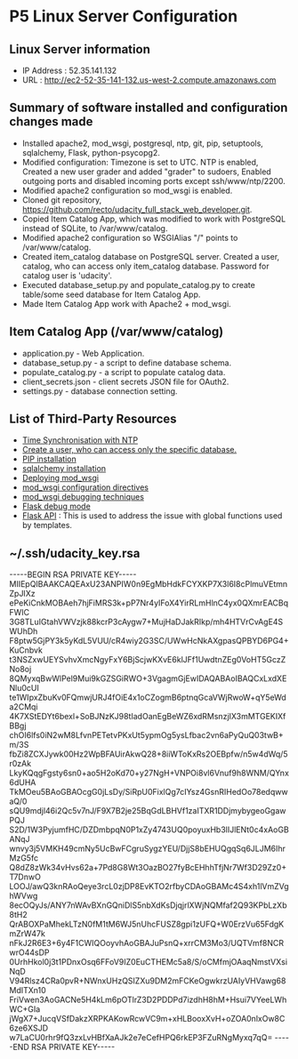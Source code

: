 # P5 Linux Server Configuration
## Linux Server information
* IP Address : 52.35.141.132
* URL : http://ec2-52-35-141-132.us-west-2.compute.amazonaws.com

## Summary of software installed and configuration changes made
* Installed apache2, mod_wsgi, postgresql, ntp, git, pip, setuptools, sqlalchemy, Flask, python-psycopg2.
* Modified configuration: Timezone is set to UTC. NTP is enabled, Created a new user grader and added "grader" to sudoers, Enabled outgoing ports and disabled incoming ports except ssh/www/ntp/2200.
* Modified apache2 configuration so mod_wsgi is enabled.
* Cloned git repository, https://github.com/recto/udacity_full_stack_web_developer.git.
* Copied Item Catalog App, which was modified to work with PostgreSQL instead of SQLite, to /var/www/catalog.
* Modified apache2 configuration so WSGIAlias "/" points to /var/www/catalog.
* Created item_catalog database on PostgreSQL server. Created a user, catalog, who can access only item_catalog database. Password for catalog user is 'udacity'.
* Executed database_setup.py and populate_catalog.py to create table/some seed database for Item Catalog App.
* Made Item Catalog App work with Apache2 + mod_wsgi.

## Item Catalog App (/var/www/catalog)
* application.py - Web Application.
* database_setup.py - a script to define database schema.
* populate_catalog.py - a script to populate catalog data.
* client_secrets.json - client secrets JSON file for OAuth2.
* settings.py - database connection setting.

## List of Third-Party Resources
* [Time Synchronisation with NTP](https://help.ubuntu.com/lts/serverguide/NTP.html)
* [Create a user, who can access only the specific database.](http://dba.stackexchange.com/questions/17790/created-user-can-access-all-databases-in-postgresql-without-any-grants)
* [PIP installation](https://pip.pypa.io/en/stable/installing/)
* [sqlalchemy installation](http://docs.sqlalchemy.org/en/latest/intro.html#installation-guide)
* [Deploying mod_wsgi](http://flask.pocoo.org/docs/0.10/deploying/mod_wsgi/)
* [mod_wsgi configuration directives](https://code.google.com/p/modwsgi/wiki/ConfigurationDirectives)
* [mod_wsgi debugging techniques](https://code.google.com/p/modwsgi/wiki/DebuggingTechniques)
* [Flask debug mode](http://flask.pocoo.org/docs/0.10/quickstart/#debug-mode)
* [Flask API](http://flask.pocoo.org/docs/0.10/api/) : This is used to address the issue with global functions used by templates.

## ~/.ssh/udacity_key.rsa
-----BEGIN RSA PRIVATE KEY-----
MIIEpQIBAAKCAQEAxU23ANPIW0n9EgMbHdkFCYXKP7X3l6I8cPlmuVEtmnZpJIXz
ePeKiCnkMOBAeh7hjFiMRS3k+pP7Nr4yIFoX4YirRLmHlnC4yx0QXmrEACBqFWIC
3G8TLuIGtahVWVzjk88kcrP3cAygw7+MujHaDJakRIkp/mh4HTVrCvAgE4SWUhDh
F8ptw5GjPY3k5yKdL5VUU/cR4wiy2G3SC/UWwHcNkAXgpasQPBYD6PG4+KuCnbvk
t3NSZxwUEYSvhvXmcNgyFxY6BjScjwKXvE6klJFf1UwdtnZEg0VoHT5GczZNo8oj
8QMyxqBwWlPel9Mui9kGZSGiRWO+3VgagmGjEwIDAQABAoIBAQCxLxdXENlu0cUI
te1WIpxZbuKv0FQmwjURJ4fOiE4x1oCZogmB6ptnqGcaVWjRwoW+qY5eWda2CMqi
4K7XStEDYt6bexl+SoBJNzKJ98tIadOanEgBeWZ6xdRMsnzjIX3mMTGEKIXfBBgj
chOI6lfs0iN2wM8LfvnPETetvPKxUt5ypmOg5ysLfbac2vn6aPyQuQ03twB+m/3S
fbZi8ZCXJywk00Hz2WpBFAUirAkwQ28+8iiWToKxRs2OEBpfw/n5w4dWq/5r0zAk
LkyKQqgFgsty6sn0+ao5H2oKd70+y27NgH+VNPOi8vl6Vnuf9h8WNM/QYnx6dUHA
TkMOeu5BAoGBAOcgG0jLsDy/SiRpU0FixlQg7cIYsz4GsnRIHedOo78edqwwaQ/0
sQU9mdjl46i2Qc5v7nJ/F9X7B2je25BqGdLBHVf1zaITXR1DDjmybygeoGgawPQJ
S2D/1W3PyjumfHC/DZDmbpqN0P1xZy4743UQ0poyuxHb3lIJlENt0c4xAoGBANqJ
wnvy3j5VMKH49cmNy5UcBwFCgruSygzYEU/DjjS8bEHUQgqSq6JLJM6IhrMzG5fc
Q8dZ8zWk34vHvs62a+7Pd8G8Wt3OazBO27fyBcEHhhTfjNr7Wf3D29Zz0+T7DnwO
LOOJ/awQ3knRAoQeye3rcL0zjDP8EvKTO2rfbyCDAoGBAMc4S4xh1lVmZVghWVwg
8ecOQyJs/ANY7nWAvBXnGQniDlS5nbXdKsDjqjrlXWjNQMfaf2Q93KPbLzXb8tH2
QrABOXPaMhekLTzN0fM1tM6WJ5nUhcFUSZ8gpi1zUFQ+W0ErzVu65FdgKmZrW47k
nFkJ2R6E3+6y4F1CWIQOoyvhAoGBAJuPsnQ+xrrCM3Mo3/UQTVmf8NCRwrO44sDP
0UrhHkol0j3t1PDnxOsq6FFoV9IZ0EuCTHEMc5a8/S/oCMfmjOAaqNmstVXsiNqD
V94Rlsz4CRa0pvR+NWnxUHzQSIZXu9DM2mFCKeOgwkrzUAIyVHVawg68MdITXn10
FriVwen3AoGACNe5H4kLm6pOTlrZ3D2PDDPd7izdhH8hM+Hsui7VYeeLWhWC+GIa
jWgX7+JucqVSfDakzXRPKAKowRcwVC9m+xHLBooxXvH+oZOA0nlxOw8C6ze6XSJD
w7LaCU0rhr9fQ3zxLvHBfXaAJk2e7eCefHPQ6rkEP3FZuRNgMyxq7qQ=
-----END RSA PRIVATE KEY-----
